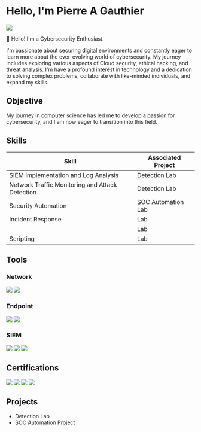 # Hello, I'm Pierre A Gauthier
<a href="https://www.linkedin.com/in/pierreagauthier88"><img src="https://img.shields.io/badge/-LinkedIn-0072b1?&style=for-the-badge&logo=linkedin&logoColor=white" /></a>


👋 Hello! I'm a Cybersecurity Enthusiast.

I'm passionate about securing digital environments and constantly eager to learn more about the ever-evolving world of cybersecurity. My journey includes exploring various aspects of Cloud security,
ethical hacking, and threat analysis. I'm have  a profound interest in technology and a dedication to solving complex problems, collaborate with like-minded individuals, and expand my skills.
## Objective


My journey in computer science has led me to develop a passion for cybersecurity, and I am now eager to transition into this field.

## Skills


| Skill                                          | Associated Project         |
|------------------------------------------------|----------------------------|
| SIEM Implementation and Log Analysis           |      Detection Lab|
| Network Traffic Monitoring and Attack Detection|      Detection Lab|
| Security Automation                            | SOC Automation Lab|
| Incident Response                              |                Lab|
|                                                |                Lab|
| Scripting                                      |                Lab|

## Tools


### Network
<div>
    <img src="https://img.shields.io/badge/-Wireshark-1679A7?&style=for-the-badge&logo=Wireshark&logoColor=white" />
    <img src="https://img.shields.io/badge/-Zeek-777BB4?&style=for-the-badge&logo=Zeek&logoColor=white" />
</div>

### Endpoint
<div>
    <img src="https://img.shields.io/badge/-Microsoft_Defender_for_Endpoint-00A4EF?&style=for-the-badge&logo=Microsoft&logoColor=white" />
    <img src="https://img.shields.io/badge/-Velociraptor-4B275F?&style=for-the-badge&logo=Velociraptor&logoColor=white" />
</div>

### SIEM
<div>
    <img src="https://img.shields.io/badge/-Microsoft_Sentinel-0078D4?&style=for-the-badge&logo=Microsoft&logoColor=white" />
    <img src="https://img.shields.io/badge/RAPID-7-red?&style=for-the-badge&logo=Rapid_7t&logoColor=white" />
    <img src="https://img.shields.io/badge/-Elastic-005571?&style=for-the-badge&logo=Elastic&logoColor=white" />
</div>

## Certifications

<div>
<img src="https://img.shields.io/badge/-Security%2B-FF0000?&style=for-the-badge&logo=CompTIA&logoColor=white" />
<img src="https://img.shields.io/badge/-Network%2B-007ACC?&style=for-the-badge&logo=CompTIA&logoColor=white" />
<img src="https://img.shields.io/badge/-A%2B-4D4D4D?&style=for-the-badge&logo=CompTIA&logoColor=white" />
<img src="https://img.shields.io/badge/ITIL%204-Certified-blue?style=for-the-badge&logo=itil&logoColor=white)"/>
</div>

## Projects
- Detection Lab
- SOC Automation Project
